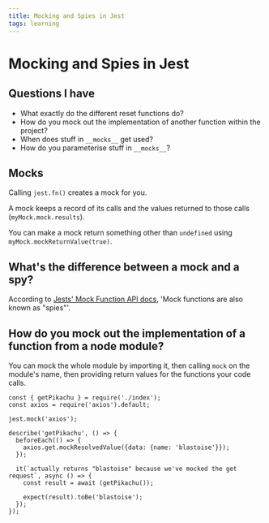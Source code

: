 ```yaml
---
title: Mocking and Spies in Jest
tags: learning
---
```

# Mocking and Spies in Jest

## Questions I have

- What exactly do the different reset functions do?
- How do you mock out the implementation of another function within the project?
- When does stuff in `__mocks__` get used?
- How do you parameterise stuff in `__mocks__`?

## Mocks

Calling `jest.fn()` creates a mock for you.

A mock keeps a record of its calls and the values returned to those calls (`myMock.mock.results`).

You can make a mock return something other than `undefined` using `myMock.mockReturnValue(true)`.

## What's the difference between a mock and a spy?

According to [Jests' Mock Function API docs](https://jestjs.io/docs/mock-function-api), 'Mock functions are also known as "spies"'.

## How do you mock out the implementation of a function from a node module?

You can mock the whole module by importing it, then calling `mock` on the module's name, then providing return values for the functions your code calls.

```
const { getPikachu } = require('./index');
const axios = require('axios').default;

jest.mock('axios');

describe('getPikachu', () => {
  beforeEach(() => {
    axios.get.mockResolvedValue({data: {name: 'blastoise'}});
  });

  it(`actually returns "blastoise" because we've mocked the get request`, async () => {
    const result = await (getPikachu());

    expect(result).toBe('blastoise');
  });
});
```

